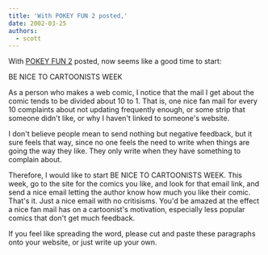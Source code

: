 ```yaml
---
title: 'With POKEY FUN 2 posted,'
date: 2002-03-25
authors:
  - scott
---
```


With [POKEY FUN 2](http://www.yellow5.com/pokey/hooray/WONDERFULpokey.html) posted, now seems like a good time to start:

BE NICE TO CARTOONISTS WEEK

As a person who makes a web comic, I notice that the mail I get about the comic tends to be divided about 10 to 1. That is, one nice fan mail for every 10 complaints about not updating frequently enough, or some strip that someone didn't like, or why I haven't linked to someone's website.

I don't believe people mean to send nothing but negative feedback, but it sure feels that way, since no one feels the need to write when things are going the way they like. They only write when they have something to complain about.

Therefore, I would like to start BE NICE TO CARTOONISTS WEEK. This week, go to the site for the comics you like, and look for that email link, and send a nice email letting the author know how much you like their comic. That's it. Just a nice email with no critisisms. You'd be amazed at the effect a nice fan mail has on a cartoonist's motivation, especially less popular comics that don't get much feedback.

If you feel like spreading the word, please cut and paste these paragraphs onto your website, or just write up your own.

